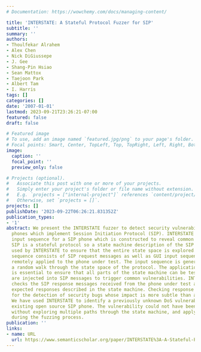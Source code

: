 ```yaml
---
# Documentation: https://wowchemy.com/docs/managing-content/

title: 'INTERSTATE: A Stateful Protocol Fuzzer for SIP'
subtitle: ''
summary: ''
authors:
- Thoulfekar Alrahem
- Alex Chen
- Nick DiGiussepe
- J. Gee
- Shang-Pin Hsiao
- Sean Mattox
- Taejoon Park
- Albert Tam
- I. Harris
tags: []
categories: []
date: '2007-01-01'
lastmod: 2023-09-21T23:26:21-07:00
featured: false
draft: false

# Featured image
# To use, add an image named `featured.jpg/png` to your page's folder.
# Focal points: Smart, Center, TopLeft, Top, TopRight, Left, Right, BottomLeft, Bottom, BottomRight.
image:
  caption: ''
  focal_point: ''
  preview_only: false

# Projects (optional).
#   Associate this post with one or more of your projects.
#   Simply enter your project's folder or file name without extension.
#   E.g. `projects = ["internal-project"]` references `content/project/deep-learning/index.md`.
#   Otherwise, set `projects = []`.
projects: []
publishDate: '2023-09-22T06:26:21.831352Z'
publication_types:
- '1'
abstract: We present the INTERSTATE fuzzer to detect security vulnerabilities in VOIP
  phones which implement Session Initiation Protocol (SIP). INTERSTATE generates an
  input sequence for a SIP phone which is constructed to reveal common security vulnerabilities.
  SIP is a stateful protocol so a state machine description of the SIP protocol is
  used by INTERSTATE to ensure that the entire state space is explored. The input
  sequence consists of SIP request messages as well as GUI input sequences which are
  remotely applied to the phone under test. The input sequence is generated to perform
  a random walk through the state space of the protocol. The application of GUI inputs
  is essential to ensure that all parts of the state machine can be tested. Faults
  are injected into SIP messages to trigger common vulnerabilities. INTERSTATE also
  checks the SIP response messages received from the phone under test against the
  expected responses described in the state machine. Checking response messages allows
  for the detection of security bugs whose impact is more subtle than a simple crash.
  We have used INTERSTATE to identify a previously unknown DoS vulnerability in an
  existing open source SIP phone. The vulnerability could not have been discovered
  without exploring multiple paths through the state machine, and applying GUI inputs
  during the fuzzing process.
publication: ''
links:
- name: URL
  url: https://www.semanticscholar.org/paper/INTERSTATE%3A-A-Stateful-Protocol-Fuzzer-for-SIP-Alrahem-Chen/ced3d57d6f67bc8d14bbd252b43c5d74aab5fc94
---
```

